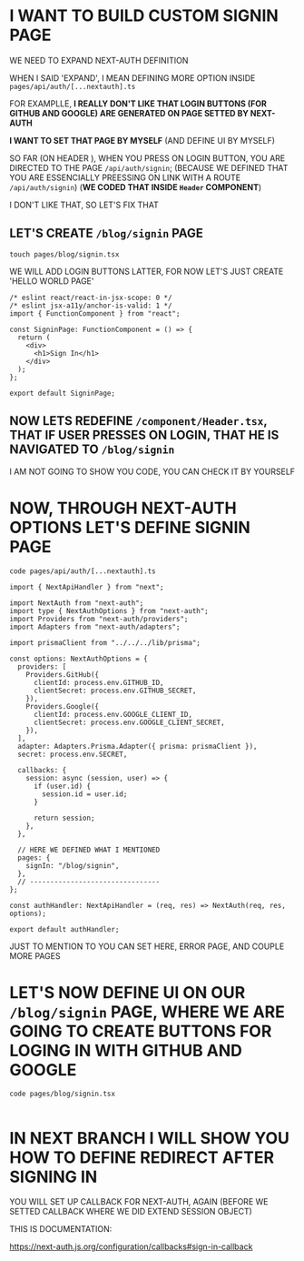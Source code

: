 # I WANT TO BUILD CUSTOM SIGNIN PAGE

WE NEED TO EXPAND NEXT-AUTH DEFINITION

WHEN I SAID 'EXPAND', I MEAN DEFINING MORE OPTION INSIDE `pages/api/auth/[...nextauth].ts`

FOR EXAMPLLE, **I REALLY DON'T LIKE THAT LOGIN BUTTONS (FOR GITHUB AND GOOGLE) ARE GENERATED ON PAGE SETTED BY NEXT-AUTH**

**I WANT TO SET THAT PAGE BY MYSELF** (AND DEFINE UI BY MYSELF)

SO FAR (ON HEADER ), WHEN YOU PRESS ON LOGIN BUTTON, YOU ARE DIRECTED TO THE PAGE `/api/auth/signin`; (BECAUSE WE DEFINED THAT YOU ARE ESSENCIALLY PREESSING ON LINK WITH A ROUTE `/api/auth/signin`) (**WE CODED THAT INSIDE `Header` COMPONENT**)

I DON'T LIKE THAT, SO LET'S FIX THAT

## LET'S CREATE `/blog/signin` PAGE

```
touch pages/blog/signin.tsx
```

WE WILL ADD LOGIN BUTTONS LATTER, FOR NOW LET'S JUST CREATE 'HELLO WORLD PAGE'

```tsx
/* eslint react/react-in-jsx-scope: 0 */
/* eslint jsx-a11y/anchor-is-valid: 1 */
import { FunctionComponent } from "react";

const SigninPage: FunctionComponent = () => {
  return (
    <div>
      <h1>Sign In</h1>
    </div>
  );
};

export default SigninPage;
```

## NOW LETS REDEFINE `/component/Header.tsx`, THAT IF USER PRESSES ON LOGIN, THAT HE IS NAVIGATED TO `/blog/signin`

I AM NOT GOING TO SHOW YOU CODE, YOU CAN CHECK IT BY YOURSELF

# NOW, THROUGH NEXT-AUTH OPTIONS LET'S DEFINE SIGNIN PAGE

```
code pages/api/auth/[...nextauth].ts
```

```tsx
import { NextApiHandler } from "next";

import NextAuth from "next-auth";
import type { NextAuthOptions } from "next-auth";
import Providers from "next-auth/providers";
import Adapters from "next-auth/adapters";

import prismaClient from "../../../lib/prisma";

const options: NextAuthOptions = {
  providers: [
    Providers.GitHub({
      clientId: process.env.GITHUB_ID,
      clientSecret: process.env.GITHUB_SECRET,
    }),
    Providers.Google({
      clientId: process.env.GOOGLE_CLIENT_ID,
      clientSecret: process.env.GOOGLE_CLIENT_SECRET,
    }),
  ],
  adapter: Adapters.Prisma.Adapter({ prisma: prismaClient }),
  secret: process.env.SECRET,

  callbacks: {
    session: async (session, user) => {
      if (user.id) {
        session.id = user.id;
      }

      return session;
    },
  },

  // HERE WE DEFINED WHAT I MENTIONED
  pages: {
    signIn: "/blog/signin",
  },
  // --------------------------------
};

const authHandler: NextApiHandler = (req, res) => NextAuth(req, res, options);

export default authHandler;

```

JUST TO MENTION TO YOU CAN SET HERE, ERROR PAGE, AND COUPLE MORE PAGES

# LET'S NOW DEFINE UI ON OUR `/blog/signin` PAGE, WHERE WE ARE GOING TO CREATE BUTTONS FOR LOGING IN WITH GITHUB AND GOOGLE

```
code pages/blog/signin.tsx
```

```tsx

```

# IN NEXT BRANCH I WILL SHOW YOU HOW TO DEFINE REDIRECT AFTER SIGNING IN

YOU WILL SET UP CALLBACK FOR NEXT-AUTH, AGAIN (BEFORE WE SETTED CALLBACK WHERE WE DID EXTEND SESSION OBJECT)

THIS IS DOCUMENTATION:

<https://next-auth.js.org/configuration/callbacks#sign-in-callback>

